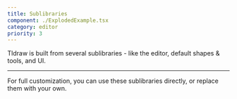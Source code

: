 ```yaml
---
title: Sublibraries
component: ./ExplodedExample.tsx
category: editor
priority: 3
---
```


Tldraw is built from several sublibraries - like the editor, default shapes & tools, and UI.

---

For full customization, you can use these sublibraries directly, or replace them with your own.
